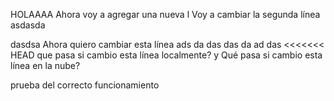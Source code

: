 HOLAAAA
 Ahora voy a agregar una nueva l
 Voy a cambiar la segunda línea
 asdasda
 
 dasdsa
Ahora quiero cambiar esta línea
 ads
 da
 das
 das
 da
 ad
 das
<<<<<<< HEAD
que pasa si cambio esta línea localmente? y Qué pasa si cambio esta línea en la nube?

prueba del correcto funcionamiento



 
